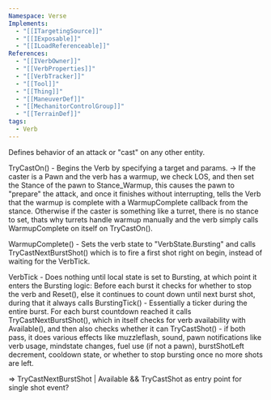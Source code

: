 ```yaml
---
Namespace: Verse
Implements:
  - "[[ITargetingSource]]"
  - "[[IExposable]]"
  - "[[ILoadReferenceable]]"
References:
  - "[[IVerbOwner]]"
  - "[[VerbProperties]]"
  - "[[VerbTracker]]"
  - "[[Tool]]"
  - "[[Thing]]"
  - "[[ManeuverDef]]"
  - "[[MechanitorControlGroup]]"
  - "[[TerrainDef]]"
tags:
  - Verb
---
```




Defines behavior of an attack or "cast" on any other entity.

TryCastOn() - Begins the Verb by specifying a target and params.
-> If the caster is a Pawn and the verb has a warmup, we check LOS, and then set the Stance of the pawn to Stance_Warmup, this causes the pawn to "prepare" the attack, and once it finishes without interrupting, tells the Verb that the warmup is complete with a WarmupComplete callback from the stance.
Otherwise if the caster is something like a turret, there is no stance to set, thats why turrets handle warmup manually and the verb simply calls WarmupComplete on itself on TryCastOn().

WarmupComplete() - Sets the verb state to "VerbState.Bursting" and calls TryCastNextBurstShot() which is to fire a first shot right on begin, instead of waiting for the VerbTick.

VerbTick - Does nothing until local state is set to Bursting, at which point it enters the Bursting logic:
Before each burst it checks for whether to stop the verb and Reset(), else it continues to count down until next burst shot, during that it always calls BurstingTick() - Essentially a ticker during the entire burst.
For each burst countdown reached it calls TryCastNextBurstShot(), which in itself checks for verb availability with Available(), and then also checks whether it can TryCastShot() - if both pass, it does various effects like muzzleflash, sound, pawn notifications like verb usage, mindstate changes, fuel use (if not a pawn), burstShotLeft decrement, cooldown state, or whether to stop bursting once no more shots are left.

=> TryCastNextBurstShot | Available && TryCastShot as entry point for single shot event?
